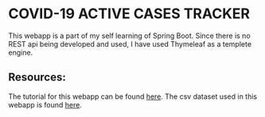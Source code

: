 # COVID-19 ACTIVE CASES TRACKER

This webapp is a part of my self learning of Spring Boot. Since there is no REST api being developed and used, I have used Thymeleaf as a templete engine.

## Resources:
The tutorial for this webapp can be found [here](https://www.youtube.com/watch?v=8hjNG9GZGnQ).
The csv dataset used in this webapp is found [here](https://github.com/CSSEGISandData/COVID-19).
